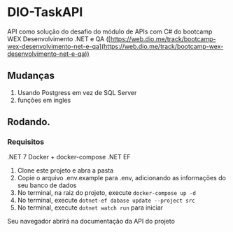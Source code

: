 # DIO-TaskAPI

API como solução do desafio do módulo de APIs com C# do bootcamp WEX
Desenvolvimento .NET e QA
([https://web.dio.me/track/bootcamp-wex-desenvolvimento-net-e-qa](https://web.dio.me/track/bootcamp-wex-desenvolvimento-net-e-qa))

## Mudanças
1. Usando Postgress em vez de SQL Server
2. funções em ingles

## Rodando. 

### Requisitos

.NET 7
Docker + docker-compose
.NET EF

1. Clone este projeto e abra a pasta
2. Copie o arquivo .env.example para .env, adicionando as informações do seu banco de dados
3. No terminal, na raiz do projeto, execute `docker-compose up -d`
4. No terminal, execute `dotnet-ef dabase update --project src`
5. No terminal, execute `dotnet watch run` para iniciar

Seu navegador abrirá na documentação da API do projeto

